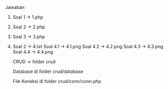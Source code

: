 Jawaban

1. Soal 1 -> 1.php
2. Soal 2 -> 2.php
3. Soal 3 -> 3.php
4. Soal 2 -> 4.txt
    Soal 4.1 -> 4.1.png
    Soal 4.2 -> 4.2.png
    Soal 4.3 -> 4.3.png
    Soal 4.4 -> 4.4.png

    CRUD -> folder crud

    Database di folder crud/database

    File Koneksi di folder crud/conn/conn.php
